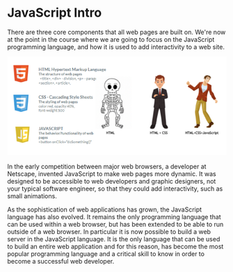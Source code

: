 # JavaScript Intro

There are three core components that all web pages are built on. We're now at the point in the course where we are going to focus on the JavaScript programming language, and how it is used to add interactivity to a web site.

![](../.gitbook/assets/image%20%2840%29.png)

In the early competition between major web browsers,  a developer at Netscape, invented JavaScript to make web pages more dynamic. It was designed to be accessible to web developers and graphic designers, not your typical software engineer, so that they could add interactivity, such as small animations.

As the sophistication of web applications  has grown, the JavaScript language has also evolved. It remains the only programming language that can be used within a web browser, but has been extended to be able to run outside of a web browser. In particular it is now possible to build a web server in the JavaScript language.  It is the only language that can be used to build an entire web application and for this reason, has become the most popular programming language and a critical skill to know in order to become a successful web developer.

